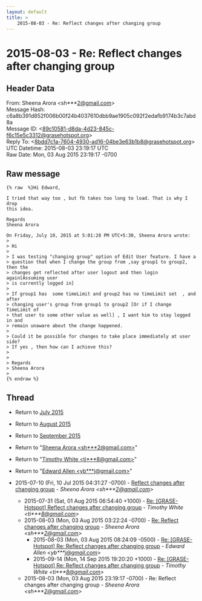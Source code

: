 ```yaml
---
layout: default
title: >
    2015-08-03 - Re: Reflect changes after changing group
---
```


# 2015-08-03 - Re: Reflect changes after changing group

## Header Data

From: Sheena Arora \<sh***2@gmail.com\><br>
Message Hash: c6a8b391d852f006b00f24b4037610dbb9ae1905c092f2edafb9174b3c7abd8a<br>
Message ID: \<89c10581-d8da-4d23-845c-f6c15e5c3312@grasehotspot.org\><br>
Reply To: \<8bdd7c1a-7604-4930-ad16-04be3e63b1b8@grasehotspot.org\><br>
UTC Datetime: 2015-08-03 23:19:17 UTC<br>
Raw Date: Mon, 03 Aug 2015 23:19:17 -0700<br>

## Raw message

```
{% raw  %}Hi Edward,

I tried that way too , but fb takes too long to load. That is why I drop 
this idea.

Regards
Sheena Arora

On Friday, July 10, 2015 at 5:01:28 PM UTC+5:30, Sheena Arora wrote:
>
> Hi
>
> I was testing "changing group" option of Edit User feature. I have a 
> question that when I change the group from ,say group1 to group2, then the 
> changes get reflected after user logout and then login again[Assuming user 
> is currently logged in]
>
> If group1 has  some timeLimit and group2 has no timeLimit set  , and after 
> changing user's group from group1 to group2 [Or if I change TimeLimit of 
> that user to some other value as well] , I want him to stay logged in and 
> remain unaware about the change happened.
>
> Could it be possible for changes to take place immediately at user side? 
> If yes , then how can I achieve this? 
>
>
> Regards
> Sheena Arora
>
{% endraw %}
```

## Thread

+ Return to [July 2015](/archive/2015/07)
+ Return to [August 2015](/archive/2015/08)
+ Return to [September 2015](/archive/2015/09)

+ Return to "[Sheena Arora <sh***2<span>@</span>gmail.com>](/authors/sh___2_at_gmail_com)"
+ Return to "[Timothy White <ti***8<span>@</span>gmail.com>](/authors/ti___8_at_gmail_com)"
+ Return to "[Edward Allen <yb***j<span>@</span>gmail.com>](/authors/yb___j_at_gmail_com)"

+ 2015-07-10 (Fri, 10 Jul 2015 04:31:27 -0700) - [Reflect changes after changing group](/archive/2015/07/0bf66d7bccb06a8804bb2312b943330ccfc2f867101398117fe3687a9116a7e3) - _Sheena Arora \<sh***2@gmail.com\>_
  + 2015-07-31 (Sat, 01 Aug 2015 06:54:40 +1000) - [Re: [GRASE-Hotspot] Reflect changes after changing group](/archive/2015/07/5d9336b3111045c81fab32f7effe86f1038cf3270ed1a607876abb18f56e5398) - _Timothy White \<ti***8@gmail.com\>_
  + 2015-08-03 (Mon, 03 Aug 2015 03:22:24 -0700) - [Re: Reflect changes after changing group](/archive/2015/08/1de0c123a44f0e62712f35c7b600bcc2c2bb29ab5f196e202e699fe2962b2c12) - _Sheena Arora \<sh***2@gmail.com\>_
    + 2015-08-03 (Mon, 03 Aug 2015 08:24:09 -0500) - [Re: [GRASE-Hotspot] Re: Reflect changes after changing group](/archive/2015/08/31c1d7aeaea3eefb527dae14f938e3d23c72edb073edd27858d90e0ec45b9ede) - _Edward Allen \<yb***j@gmail.com\>_
    + 2015-09-14 (Mon, 14 Sep 2015 19:20:20 +1000) - [Re: [GRASE-Hotspot] Re: Reflect changes after changing group](/archive/2015/09/fce3dbd569b5d7321dda6ce6cb4711cbe4ab42b72d7e3488504e7869b14fed68) - _Timothy White \<ti***8@gmail.com\>_
  + 2015-08-03 (Mon, 03 Aug 2015 23:19:17 -0700) - Re: Reflect changes after changing group - _Sheena Arora \<sh***2@gmail.com\>_


